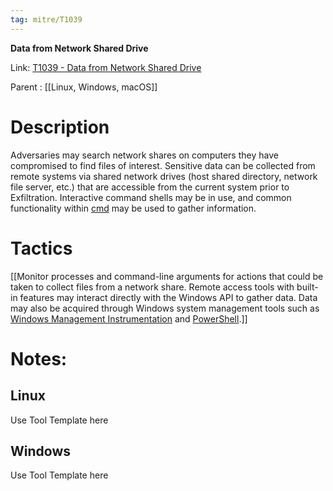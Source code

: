 ```yaml
---
tag: mitre/T1039
---
```


**Data from Network Shared Drive**

Link: [T1039 - Data from Network Shared Drive](https://attack.mitre.org/techniques/T1039)

Parent : [[Linux, Windows, macOS]]


# Description

Adversaries may search network shares on computers they have compromised to find files of interest. Sensitive data can be collected from remote systems via shared network drives (host shared directory, network file server, etc.) that are accessible from the current system prior to Exfiltration. Interactive command shells may be in use, and common functionality within [cmd](https://attack.mitre.org/software/S0106) may be used to gather information.

# Tactics


[[Monitor processes and command-line arguments for actions that could be taken to collect files from a network share. Remote access tools with built-in features may interact directly with the Windows API to gather data. Data may also be acquired through Windows system management tools such as [Windows Management Instrumentation](https://attack.mitre.org/techniques/T1047) and [PowerShell](https://attack.mitre.org/techniques/T1059/001).]]


# Notes:

## Linux

Use Tool Template here

## Windows

Use Tool Template here